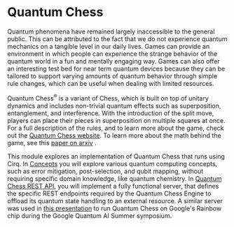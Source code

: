 # Quantum Chess

Quantum phenomena have remained largely inaccessible to the general public. 
This can be attributed to the fact that we do not experience quantum mechanics 
on a tangible level in our daily lives. Games can provide an environment in 
which people can experience the strange behavior of the quantum world in a 
fun and mentally engaging way. Games can also offer an interesting test 
bed for near term quantum devices because they can be tailored to support 
varying amounts of quantum behavior through simple rule changes, 
which can be useful when dealing with limited resources. 

Quantum Chess<sup>&reg;</sup> is a variant of Chess, which is built on top of unitary 
dynamics and includes non-trivial quantum effects such as superposition, 
entanglement, and interference. With the introduction of the split move, players
can place their pieces in superposition on multiple squares at once. For a full
description of the rules, and to learn more about the game, check out the 
[Quantum Chess website](https://www.quantumchess.net). To learn more about the math behind
the game, see this [paper on arxiv](https://arxiv.org/abs/1906.05836) 
.

This module explores an implementation of Quantum Chess that runs using Cirq. In
[Concepts](./concepts) you will explore various quantum computing concepts, such as error
mitigation, post-selection, and qubit mapping, without requiring specific domain
knowledge, like quantum chemistry. In [Quantum Chess REST API](quantum_chess_rest_api.ipynb),
you will implement a fully functional server, that defines the specific REST endpoints required by the
Quantum Chess Engine to offload its quantum state handling to an external resource.
A similar server was used in [this presentation](https://youtu.be/ec-Mb8OJuRg) to run Quantum Chess on Google's 
Rainbow chip during the Google Quantum AI Summer symposium.

